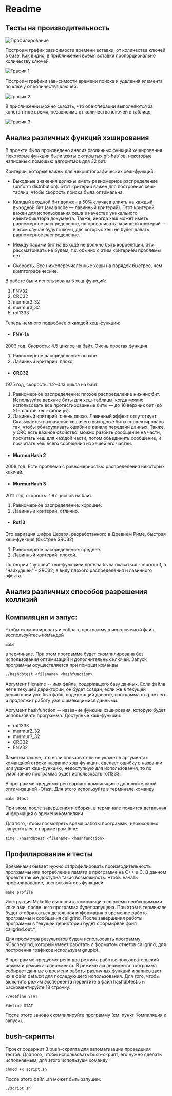 # Readme

## Тесты на производительность

![Профилирование](https://github.com/ksartamonov/data-base/blob/stat/pictures/testing.png)

Построим график зависимости времени вставки, от количества ключей в базе. Как видно, в приближении время вставки пропорционально количеству ключей.

![График 1](https://github.com/ksartamonov/data-base/blob/stat/pictures/testplot(set).png)

Построим графики зависимости времени поиска и удаления элемента по ключу от количества ключей.

![График 2](https://github.com/ksartamonov/data-base/blob/stat/pictures/testplot(get).png)

В приближении можно сказать, что обе операции выполняются за константное время, независимо 
от количества ключей в таблице.

![График 3](https://github.com/ksartamonov/data-base/blob/stat/pictures/testplot(del).png)

## Анализ различных функций хэширования

В проекте было произведено анализ различных функций хеширования. Некоторые функции были взяты с открытых git-hab`ов, некоторые написаны с помощью алгоритмов для 32 бит.

Критерии, которые важны для некриптографических хеш-функций:

* Выходные значения должны иметь равномерное распределение (uniform distribution). Этот критерий важен для построения хеш-таблиц, чтобы скорость поиска была оптимальна.  

*  Каждый входной бит должен в 50% случаев влиять на каждый выходной бит (avalanche — лавинный критерий). Этот критерий важен для использования хеша в качестве уникального идентификатора 
документа. Также, иногда хеш может иметь равномерное распределение, но проваливать лавинный критерий — в этом случае будут ключи, для которых хеш не будет давать равномерное распределение.

* Между парами бит на выходе не должно быть корреляции. Это рассматривать не будем, т.к. обычно с этим критерием проблемы нет.

* Скорость. Все нижеперечисленные хеши на порядок быстрее, чем криптографические.

В работе были использованы 5 хеш-функций:

1) FNV32
2) CRC32
3) murmur2_32
4) murmur3_32
5) rot1333

Теперь немного подробнее о каждой хеш-функции:

* #### FNV-1a

2003 год. Скорость: 4.5 циклов на байт.
Очень простая функция.
1. Равномерное распределение: плохое
2. Лавинный критерий: плохо. 

* #### CRC32

1975 год, скорость: 1.2–0.13 цикла на байт.
1. Равномерное распределение: плохое распределение нижних бит. Используйте верхние биты для хеш-таблицы, когда можно использовать все протестированные биты — до 16 верхних бит (до 216 слотов хеш-таблицы).
2. Лавинный критерий: очень плохо. Лавинный эффект отсутствует. Сказывается назначение хеша: его выходные биты спроектированы так, чтобы обнаруживать ошибки в канале передачи данных. Также, у CRC есть важное свойство: можно разбить сообщение на части, посчитать хеш для каждой части, потом объединить сообщение, и посчитать хеш всего сообщения из хешей его частей.

* #### MurmurHash 2

2008 год.
Есть проблема с равномерностью распределения некоторых ключей.

* #### MurmurHash 3

2011 год, скорость: 1.87 циклов на байт.
1. Равномерное распределение: хорошее.
2. Лавинный критерий: отлично.

* #### Rot13

Это вариация шифра Цезаря, разработанного в Древнем Риме, быстрая хеш-функция (быстрее SRC32)
1. Равномерное распределение: среднее.
2. Лавинный критерий: плохой.

По теории "лучшей" хеш-функцией должна была оказаться - murmur3, а "наихудшей" - SRC32, в виду плохого распределения и лавинного эфекта. 







## Анализ различных способов разрешения коллизий

## Компиляция и запус:

Чтобы скомпилировать и собрать программу в исполняемый файл, воспользуйтесь командой
```
make
```
в терминале. При этом программа будет скомпилирована без использования оптимизаций и дополнительных ключей. Запуск программы осуществляется при помощи команды
```
./hashdbtest <filename> <hashfunction>
```
Аргумент filename -- имя файла, содержащего базу данных. Если файла нет в текущей дериктории, он будет создан, если же в текущей дериктории уже был файл, содержащий данные, программа откроет его и продолжит работу уже с имеющимися данными.

Аргумент hashfunction -- название функции хэшироваия, которую будет использовать программа. Доступные хэш-функции:
* rot1333
* murmur2_32
* murmur3_32
* CRC32
* FNV32

Заметим так же, что если пользователь не укажет в аргументах командной строки название хэш-функции, сделает ошибку в названии или укажет хэш-функцию, недоступную для использования, то по умолчанию программа будет использовать rot1333.

В программе предусмотрен вариант компиляции с дополнительной оптимизацией -Ofast.
Для этого используйте в терминале команду
```
make Ofast
```
При этом, после завершения и сборки, в терминале появится детальная информация о времени компиляии

Для того, чтобы посмотреть время работы программы, неоюходимо запустить ее с параметром time:
```
time ./hashdbtest <filename> <hashfunction>
```

## Профилирование и тесты

Временами бывает нужно отпрофилировать производительность программы или потребление памяти в программе на C++ и C. В данном проекте так же доступна такая возможность.
Чтобы начать профилирование, воспользуйтесь функцией:
```
make profile
```
Инструкция Makefile выполнить компиляцию со всеми необходимыми ключами, после чего программа будет запущена. При этом в терминале будет отображаться детальная информация о времение работы программы и сообщения callgrind. После завершения работы программы в текущей дериктории будет сформирван файл callgrind.out.*, 

Для просмотра результатов будем использовать программу KCachegrind, который умеет работать с форматом отчетов callgrind, для построения графиков используем gnuplot.

В программе предусмотрено два режима работы: пользовательский режим и режим эксперемента. В режиме эксперемента программа собирает данные о времени работы различных функций и записывает их в файл data.txt для последующего использования. Для того, чтобы включить режим экспереента перейтите в файл hashdbtest.c и раскоментируйте 18 строчку:
```
//#define STAT
```
```
#define STAT
```
После этого заново скомпилируйте программу (см. пункт Компиляция и запуск).

## bush-скрипты

Проект содержит 3 bush-скрипта для автоматизации проведения тестов. Для того, чтобы использовать bush-скрипт, его нужно сделать исполняемым, для этого используем команду
```
chmod +x script.sh
```
После этого файл .sh может быть запущен:
```
./script.sh
```
